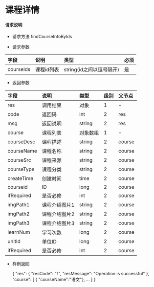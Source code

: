 # 课程详情

#### **请求说明**

* 请求方法 findCourseInfoByIds

* 请求参数

| 字段 | 说明 | 类型 | 必须 |
| :--- | :--- | :--- | :--- |
| courseIds| 课程id列表 | string(id之间以逗号隔开) | 是 |

* 返回参数

| 字段 | 说明 | 类型 | 级别 | 父节点 |
| :--- | :--- | :--- | :--- | :--- |
| res | 调用结果 | 对象 | 1 | - |
| code| 返回码| int | 2 | res |
| msg| 返回说明 | string | 2 | res |
| course| 课程列表 | 对象数组 | 1 | - |
| courseDesc| 课程描述 | string | 2 |course|
| courseName| 课程名称 | string | 2 |course|
| courseSrc| 课程来源 | string | 2 |course|
| courseType| 课程分类 | string | 2 |course|
| createTime| 创建时间 | time| 2 |course|
| courseid| ID | long | 2 |course|
| ifRequired | 是否必修 | int | 2 |course|
| imgPath1| 课程介绍图片1 | string | 2 |course|
| imgPath2| 课程介绍图片2 | string | 2 |course|
| imgPath3| 课程介绍图片3 | string | 2 |course|
| learnNum| 学习次数 | long | 2 |course|
| unitId| 单位ID | long | 2 |course|
| ifRequired | 是否必修 | int | 2 |course|

* 样例返回

    
    {
        "res": 
        {
            "resCode": "1", 
            "resMessage": "Operation is successful"
        },
        "course":
        [
           { "courseName":"语文"},
            ...
        ] 
    }

